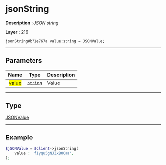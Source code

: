 # jsonString

**Description** : *JSON string*

**Layer** : 216

```tl
jsonString#b71e767a value:string = JSONValue;
```

---

## Parameters

| Name | Type | Description |
| :---: | :---: | :--- |
| <mark>value</mark> | [`string`](type/string) | Value |

---

## Type

[JSONValue](type/JSONValue)

---

## Example

```php
$jSONValue = $client->jsonString(
	value : 'fIyqu5gNJZxB0Ona',
);
```